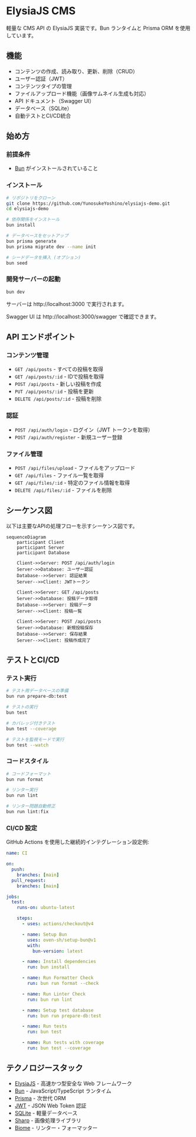 # ElysiaJS CMS

軽量な CMS API の ElysiaJS 実装です。Bun ランタイムと Prisma ORM を使用しています。

## 機能

- コンテンツの作成、読み取り、更新、削除（CRUD）
- ユーザー認証（JWT）
- コンテンツタイプの管理
- ファイルアップロード機能（画像サムネイル生成も対応）
- API ドキュメント（Swagger UI）
- データベース（SQLite）
- 自動テストとCI/CD統合

## 始め方

### 前提条件

- [Bun](https://bun.sh/) がインストールされていること

### インストール

```bash
# リポジトリをクローン
git clone https://github.com/YunosukeYoshino/elysiajs-demo.git
cd elysiajs-demo

# 依存関係をインストール
bun install

# データベースをセットアップ
bun prisma generate
bun prisma migrate dev --name init

# シードデータを挿入 (オプション)
bun seed
```

### 開発サーバーの起動

```bash
bun dev
```

サーバーは http://localhost:3000 で実行されます。

Swagger UI は http://localhost:3000/swagger で確認できます。

## API エンドポイント

### コンテンツ管理

- `GET /api/posts` - すべての投稿を取得
- `GET /api/posts/:id` - IDで投稿を取得
- `POST /api/posts` - 新しい投稿を作成
- `PUT /api/posts/:id` - 投稿を更新
- `DELETE /api/posts/:id` - 投稿を削除

### 認証

- `POST /api/auth/login` - ログイン（JWT トークンを取得）
- `POST /api/auth/register` - 新規ユーザー登録

### ファイル管理

- `POST /api/files/upload` - ファイルをアップロード
- `GET /api/files` - ファイル一覧を取得
- `GET /api/files/:id` - 特定のファイル情報を取得
- `DELETE /api/files/:id` - ファイルを削除

## シーケンス図

以下は主要なAPIの処理フローを示すシーケンス図です。

```mermaid
sequenceDiagram
    participant Client
    participant Server
    participant Database

    Client->>Server: POST /api/auth/login
    Server->>Database: ユーザー認証
    Database-->>Server: 認証結果
    Server-->>Client: JWTトークン

    Client->>Server: GET /api/posts
    Server->>Database: 投稿データ取得
    Database-->>Server: 投稿データ
    Server-->>Client: 投稿一覧

    Client->>Server: POST /api/posts
    Server->>Database: 新規投稿保存
    Database-->>Server: 保存結果
    Server-->>Client: 投稿作成完了
```

## テストとCI/CD

### テスト実行

```bash
# テスト用データベースの準備
bun run prepare-db:test

# テストの実行
bun test

# カバレッジ付きテスト
bun test --coverage

# テストを監視モードで実行
bun test --watch
```

### コードスタイル

```bash
# コードフォーマット
bun run format

# リンター実行
bun run lint

# リンター問題自動修正
bun run lint:fix
```

### CI/CD 設定

GitHub Actions を使用した継続的インテグレーション設定例:

```yaml
name: CI

on:
  push:
    branches: [main]
  pull_request:
    branches: [main]

jobs:
  test:
    runs-on: ubuntu-latest

    steps:
      - uses: actions/checkout@v4

      - name: Setup Bun
        uses: oven-sh/setup-bun@v1
        with:
          bun-version: latest

      - name: Install dependencies
        run: bun install

      - name: Run Formatter Check
        run: bun run format --check

      - name: Run Linter Check
        run: bun run lint

      - name: Setup test database
        run: bun run prepare-db:test

      - name: Run tests
        run: bun test

      - name: Run tests with coverage
        run: bun test --coverage
```

## テクノロジースタック

- [ElysiaJS](https://elysiajs.com/) - 高速かつ型安全な Web フレームワーク
- [Bun](https://bun.sh/) - JavaScript/TypeScript ランタイム
- [Prisma](https://www.prisma.io/) - 次世代 ORM
- [JWT](https://jwt.io/) - JSON Web Token 認証
- [SQLite](https://www.sqlite.org/) - 軽量データベース
- [Sharp](https://sharp.pixelplumbing.com/) - 画像処理ライブラリ
- [Biome](https://biomejs.dev/) - リンター・フォーマッター

